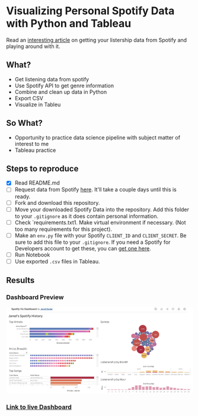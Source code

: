 # Visualizing Personal Spotify Data with Python and Tableau

Read an [interesting article](https://towardsdatascience.com/visualizing-spotify-data-with-python-tableau-687f2f528cdd) on getting your listership data from Spotify and playing around with it.

## What?

- Get listening data from spotify
- Use Spotify API to get genre information
- Combine and clean up data in Python
- Export CSV
- Visualize in Tableu

## So What?

- Opportunity to practice data science pipeline with subject matter of interest to me
- Tableau practice

## Steps to reproduce

- [x] Read README.md
- [ ] Request data from Spotify [here](https://www.spotify.com/us/account/privacy/). It'll take a couple days until this is ready.
- [ ] Fork and download this repository.
- [ ] Move your downloaded Spotify Data into the repository. Add this folder to your `.gitignore` as it does contain personal information.
- [ ] Check `requirements.txt1. Make virtual environment if necessary. (Not too many requirements for this project).
- [ ] Make an `env.py` file with your Spotify `CLIENT_ID` and `CLIENT_SECRET`. Be sure to add this file to your `.gitignore`. If you need a Spotify for Developers account to get these, you can [get one here](https://developer.spotify.com/dashboard/).
- [ ] Run Notebook
- [ ] Use exported `.csv` files in Tableau.

## Results

### Dashboard Preview

![Preview](spot_preview.png)

### [Link to live Dashboard](https://public.tableau.com/app/profile/jared.godar/viz/SpotifyVizDashboard/PremiumDashboard?publish=yes)